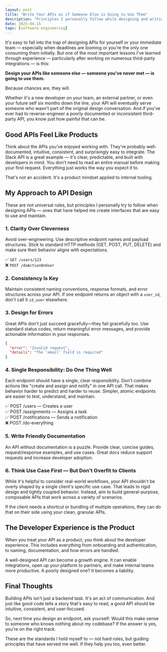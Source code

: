 ```yaml
---
layout: post
title: "Write Your APIs as if Someone Else is Going to Use Them"
description: "Principles I personally follow while designing and writing an API"
date: 2025-04-15
tags: [software engineering]
---
```


It's easy to fall into the trap of designing APIs for yourself or your immediate team — especially when deadlines are looming or you're the only one consuming them initially. But one of the most important lessons I've learned through experience — particularly after working on numerous third-party integrations — is this:

**Design your APIs like someone else — someone you've never met — is going to use them.**

Because chances are, they will.

Whether it's a new developer on your team, an external partner, or even your future self six months down the line, your API will eventually serve someone who wasn't part of the original design conversation. And if you've ever had to reverse-engineer a poorly documented or inconsistent third-party API, you know just how painful that can be.

## Good APIs Feel Like Products

Think about the APIs you've enjoyed working with. They're probably well-documented, intuitive, consistent, and surprisingly easy to integrate. The Slack API is a great example — it's clear, predictable, and built with developers in mind. You don't need to read an entire manual before making your first request. Everything just works the way you expect it to.

That's not an accident. It's a product mindset applied to internal tooling.

## My Approach to API Design

These are not universal rules, but principles I personally try to follow when designing APIs — ones that have helped me create interfaces that are easy to use and maintain.

### 1. Clarity Over Cleverness

Avoid over-engineering. Use descriptive endpoint names and payload structures. Stick to standard HTTP methods (GET, POST, PUT, DELETE) and make sure their behavior aligns with expectations.

✅ `GET /users/123`  
❌ `POST /doActionOnUser`

### 2. Consistency Is Key

Maintain consistent naming conventions, response formats, and error structures across your API. If one endpoint returns an object with a `user_id`, don't call it `id_user` elsewhere.

### 3. Design for Errors

Great APIs don't just succeed gracefully—they fail gracefully too. Use standard status codes, return meaningful error messages, and provide actionable information in your responses.

```json
{
  "error": "Invalid request",
  "details": "The 'email' field is required"
}
```

### 4. Single Responsibility: Do One Thing Well

Each endpoint should have a single, clear responsibility. Don't combine actions like "create and assign and notify" in one API call. That makes behavior harder to predict and harder to reuse. Simpler, atomic endpoints are easier to test, understand, and maintain.

✅ POST /users — Creates a user  
✅ POST /assignments — Assigns a task  
✅ POST /notifications — Sends a notification  
❌ POST /do-everything

### 5. Write Friendly Documentation

An API without documentation is a puzzle. Provide clear, concise guides, request/response examples, and use cases. Great docs reduce support requests and increase developer adoption.

### 6. Think Use Case First — But Don't Overfit to Clients

While it's helpful to consider real-world workflows, your API shouldn't be overly shaped by a single client's specific use case. That leads to rigid design and tightly coupled behavior. Instead, aim to build general-purpose, composable APIs that work across a variety of scenarios.

If the client needs a shortcut or bundling of multiple operations, they can do that on their side using your clean, granular APIs.


## The Developer Experience is the Product

When you treat your API as a product, you think about the developer experience. This includes everything from onboarding and authentication, to naming, documentation, and how errors are handled.

A well-designed API can become a growth engine. It can enable integrations, open up your platform to partners, and make internal teams more productive. A poorly designed one? It becomes a liability.

## Final Thoughts

Building APIs isn't just a backend task. It's an act of communication. And just like good code tells a story that's easy to read, a good API should be intuitive, consistent, and user-focused.

So, next time you design an endpoint, ask yourself:
Would this make sense to someone who knows nothing about my codebase?
If the answer is yes, you're on the right track.

These are the standards I hold myself to — not hard rules, but guiding principles that have served me well. If they help you too, even better.
